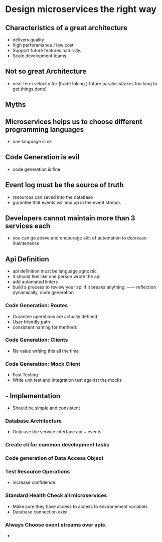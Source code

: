 # Design microservices the right way
## Characteristics of a great architecture
 - delivers quality
 - high perforamance / low cost
 - Support future features naturally. 
 - Scale development teams
 
## Not so great Architecture
 - near term velocity for (trade taking ) future paralysis(takes too long to get things done)

## Myths
## Microservices helps us to choose different programming languages
 -  one language is ok 
## Code Generation is evil 
 - code generation is fine
## Event log must be the source of truth 
 - resources can saved into the database
 - gurantee that events will end up in the event stream. 

## Developers cannot maintain more than 3 services each
 - you can go above and encourage alot of automation to decrease maintenance


## Api Definition
 - api definition must be language agnostic
 - it should feel like one person wrote the api 
 - add automated linters
 - build a process to review your api if it breaks anything.
 ---- reflection dynamically,  code generation 
### Code Generation: Routes
 - Gurantee operations are actually defined
 - User friendly path 
 - consistent naming for methods

### Code Generation: Clients
 - No value writing this all the time 
 
### Code Generation: Mock Client
 - Fast Testing
 - Write unit test and integration test against the mocks 


## - Implementation
 - Should be simple and consistent 

### Database Architecture 
 - Only use the service interface api + events 


### Create cli for common development tasks

### Code generation of Data Access Object

### Test Resource Operations
 - increase confidence

### Standard Health Check all microservices
 - Make sure they have access to access to environement variables
 - Database connection exist


### Always Choose event streams over apis.
 - 


 
 
